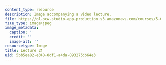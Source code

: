 ```yaml
---
content_type: resource
description: Image accompanying a video lecture.
file: https://ol-ocw-studio-app-production.s3.amazonaws.com/courses/5-60-thermodynamics-kinetics-spring-2008/5bb5ea82e3480df1a4da893275db64e3_lec24_th.jpg
file_type: image/jpeg
image_metadata:
  caption: ''
  credit: ''
  image-alt: ''
resourcetype: Image
title: Lecture 24
uid: 5bb5ea82-e348-0df1-a4da-893275db64e3
---
```

